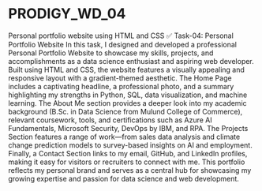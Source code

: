 # PRODIGY_WD_04
Personal portfolio website using HTML and CSS 
✅ Task-04: Personal Portfolio Website
In this task, I designed and developed a professional Personal Portfolio Website to showcase my skills, projects, and accomplishments as a data science enthusiast and aspiring web developer. Built using HTML and CSS, the website features a visually appealing and responsive layout with a gradient-themed aesthetic. The Home Page includes a captivating headline, a professional photo, and a summary highlighting my strengths in Python, SQL, data visualization, and machine learning. The About Me section provides a deeper look into my academic background (B.Sc. in Data Science from Mulund College of Commerce), relevant coursework, tools, and certifications such as Azure AI Fundamentals, Microsoft Security, DevOps by IBM, and RPA. The Projects Section features a range of work—from sales data analysis and climate change prediction models to survey-based insights on AI and employment. Finally, a Contact Section links to my email, GitHub, and LinkedIn profiles, making it easy for visitors or recruiters to connect with me. This portfolio reflects my personal brand and serves as a central hub for showcasing my growing expertise and passion for data science and web development.
